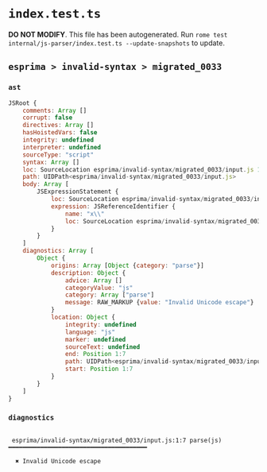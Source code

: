 # `index.test.ts`

**DO NOT MODIFY**. This file has been autogenerated. Run `rome test internal/js-parser/index.test.ts --update-snapshots` to update.

## `esprima > invalid-syntax > migrated_0033`

### `ast`

```javascript
JSRoot {
	comments: Array []
	corrupt: false
	directives: Array []
	hasHoistedVars: false
	integrity: undefined
	interpreter: undefined
	sourceType: "script"
	syntax: Array []
	loc: SourceLocation esprima/invalid-syntax/migrated_0033/input.js 1:0-2:0
	path: UIDPath<esprima/invalid-syntax/migrated_0033/input.js>
	body: Array [
		JSExpressionStatement {
			loc: SourceLocation esprima/invalid-syntax/migrated_0033/input.js 1:0-1:7
			expression: JSReferenceIdentifier {
				name: "x\\"
				loc: SourceLocation esprima/invalid-syntax/migrated_0033/input.js 1:0-1:7 (x\\)
			}
		}
	]
	diagnostics: Array [
		Object {
			origins: Array [Object {category: "parse"}]
			description: Object {
				advice: Array []
				categoryValue: "js"
				category: Array ["parse"]
				message: RAW_MARKUP {value: "Invalid Unicode escape"}
			}
			location: Object {
				integrity: undefined
				language: "js"
				marker: undefined
				sourceText: undefined
				end: Position 1:7
				path: UIDPath<esprima/invalid-syntax/migrated_0033/input.js>
				start: Position 1:7
			}
		}
	]
}
```

### `diagnostics`

```

 esprima/invalid-syntax/migrated_0033/input.js:1:7 parse(js) ━━━━━━━━━━━━━━━━━━━━━━━━━━━━━━━━━━━━━━━

  ✖ Invalid Unicode escape


```
